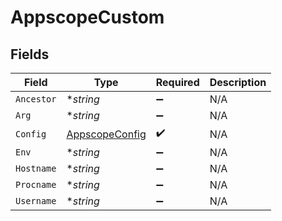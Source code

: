 # AppscopeCustom


## Fields

| Field                                                   | Type                                                    | Required                                                | Description                                             |
| ------------------------------------------------------- | ------------------------------------------------------- | ------------------------------------------------------- | ------------------------------------------------------- |
| `Ancestor`                                              | **string*                                               | :heavy_minus_sign:                                      | N/A                                                     |
| `Arg`                                                   | **string*                                               | :heavy_minus_sign:                                      | N/A                                                     |
| `Config`                                                | [AppscopeConfig](../../models/shared/appscopeconfig.md) | :heavy_check_mark:                                      | N/A                                                     |
| `Env`                                                   | **string*                                               | :heavy_minus_sign:                                      | N/A                                                     |
| `Hostname`                                              | **string*                                               | :heavy_minus_sign:                                      | N/A                                                     |
| `Procname`                                              | **string*                                               | :heavy_minus_sign:                                      | N/A                                                     |
| `Username`                                              | **string*                                               | :heavy_minus_sign:                                      | N/A                                                     |